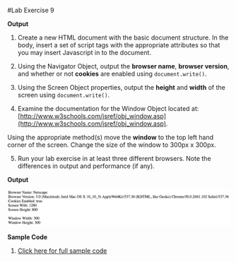 #Lab Exercise 9

**Output**

1. Create a new HTML document with the basic document structure. In the body, insert a set of script tags with the appropriate attributes so that you may insert Javascript in to the
document.

2. Using the Navigator Object, output the **browser name**, **browser version**, and whether or not **cookies** are enabled using `document.write()`.

3. Using the Screen Object properties, output the **height** and **width** of the screen using `document.write()`.

4. Examine the documentation for the Window Object located at: [http://www.w3schools.com/jsref/obj_window.asp](http://www.w3schools.com/jsref/obj_window.asp).

Using the appropriate method(s) move the **window** to the top left hand corner of the screen. Change the size of the window to 300px x 300px.

5. Run your lab exercise in at least three different browsers. Note the differences in output and performance (if any).

**Output**

![Output](https://github.com/yclim95/JavaScript-for-Beginners/blob/master/session9_obtaining_and_manipulating_user_info/lab_exercise9/lab_exercise9.png)


**Sample Code**

1. [Click here for full sample code](https://github.com/yclim95/JavaScript-for-Beginners/blob/master/session9_obtaining_and_manipulating_user_info/lab_exercise9/lab_exercise9.html)